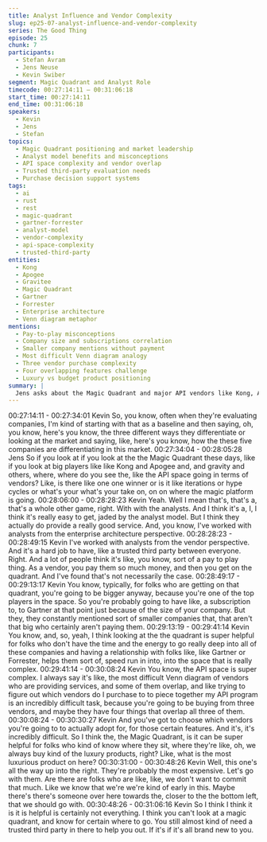 ```yaml
---
title: Analyst Influence and Vendor Complexity
slug: ep25-07-analyst-influence-and-vendor-complexity
series: The Good Thing
episode: 25
chunk: 7
participants:
  - Stefan Avram
  - Jens Neuse
  - Kevin Swiber
segment: Magic Quadrant and Analyst Role
timecode: 00:27:14:11 – 00:31:06:18
start_time: 00:27:14:11
end_time: 00:31:06:18
speakers:
  - Kevin
  - Jens
  - Stefan
topics:
  - Magic Quadrant positioning and market leadership
  - Analyst model benefits and misconceptions
  - API space complexity and vendor overlap
  - Trusted third-party evaluation needs
  - Purchase decision support systems
tags:
  - ai
  - rust
  - rest
  - magic-quadrant
  - gartner-forrester
  - analyst-model
  - vendor-complexity
  - api-space-complexity
  - trusted-third-party
entities:
  - Kong
  - Apogee
  - Gravitee
  - Magic Quadrant
  - Gartner
  - Forrester
  - Enterprise architecture
  - Venn diagram metaphor
mentions:
  - Pay-to-play misconceptions
  - Company size and subscriptions correlation
  - Smaller company mentions without payment
  - Most difficult Venn diagram analogy
  - Three vendor purchase complexity
  - Four overlapping features challenge
  - Luxury vs budget product positioning
summary: |
  Jens asks about the Magic Quadrant and major API vendors like Kong, Apogee, and Gravitee. Kevin defends the analyst model, explaining it's not simply pay-to-play and provides valuable third-party evaluation. He describes the API space as the "most difficult Venn diagram" due to vendor overlap and complexity, making analyst guidance crucial for enterprises trying to piece together API programs from multiple vendors with overlapping features.
---
```


00:27:14:11 - 00:27:34:01
Kevin
So, you know, often when they're evaluating companies, I'm kind of starting with that as a
baseline and then saying, oh, you know, here's you know, the three different ways they
differentiate or looking at the market and saying, like, here's you know, how the these five
companies are differentiating in this market.
00:27:34:04 - 00:28:05:28
Jens
So if you look at if you look at the the Magic Quadrant these days, like if you look at big players
like like Kong and Apogee and, and gravity and others, where, where do you see the, like the
API space going in terms of vendors? Like, is there like one one winner or is it like iterations or
hype cycles or what's your what's your take on, on on where the magic platform is going.
00:28:06:00 - 00:28:28:23
Kevin
Yeah. Well I mean that's, that's a, that's a whole other game, right. With with the analysts. And I
think it's a, I, I think it's really easy to get, jaded by the analyst model. But I think they actually do
provide a really good service. And, you know, I've worked with analysts from the enterprise
architecture perspective.
00:28:28:23 - 00:28:49:15
Kevin
I've worked with analysts from the vendor perspective. And it's a hard job to have, like a trusted
third party between everyone. Right. And a lot of people think it's like, you know, sort of a pay to
play thing. As a vendor, you pay them so much money, and then you get on the quadrant. And
I've found that's not necessarily the case.
00:28:49:17 - 00:29:13:17
Kevin
You know, typically, for folks who are getting on that quadrant, you're going to be bigger anyway,
because you're one of the top players in the space. So you're probably going to have like, a
subscription to, to Gartner at that point just because of the size of your company. But they, they
constantly mentioned sort of smaller companies that, that aren't that big who certainly aren't
paying them.
00:29:13:19 - 00:29:41:14
Kevin
You know, and, so, yeah, I think looking at the the quadrant is super helpful for folks who don't
have the time and the energy to go really deep into all of these companies and having a
relationship with folks like, like Gartner or Forrester, helps them sort of, speed run in into, into
the space that is really complex.
00:29:41:14 - 00:30:08:24
Kevin
You know, the API space is super complex. I always say it's like, the most difficult Venn diagram
of vendors who are providing services, and some of them overlap, and like trying to figure out
which vendors do I purchase to to piece together my API program is an incredibly difficult task,
because you're going to be buying from three vendors, and maybe they have four things that
overlap all three of them.
00:30:08:24 - 00:30:30:27
Kevin
And you've got to choose which vendors you're going to to actually adopt for, for those certain
features. And it's, it's incredibly difficult. So I think the, the Magic Quadrant, is it can be super
helpful for folks who kind of know where they sit, where they're like, oh, we always buy kind of
the luxury products, right? Like, what is the most luxurious product on here?
00:30:31:00 - 00:30:48:26
Kevin
Well, this one's all the way up into the right. They're probably the most expensive. Let's go with
them. Are there are folks who are like, like, we don't want to commit that much. Like we know
that we're we're kind of early in this. Maybe there's there's someone over here towards the,
closer to the the bottom left, that we should go with.
00:30:48:26 - 00:31:06:16
Kevin
So I think I think it is it is helpful is certainly not everything. I think you can't look at a magic
quadrant, and know for certain where to go. You still almost kind of need a trusted third party in
there to help you out. If it's if it's all brand new to you.